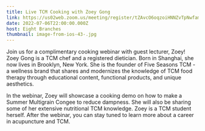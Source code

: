 ```yaml
---
title: Live TCM Cooking with Zoey Gong
link: https://us02web.zoom.us/meeting/register/tZAvcO6oqzoiHNNZvTpNwfam5l1EOAJvgUp0
date: 2022-07-06T22:00:00.000Z
host: Eight Branches
thumbnail: image-from-ios-43-.jpg
---
```

Join us for a complimentary cooking webinar with guest lecturer, Zoey! Zoey Gong is a TCM chef and a registered dietician. Born in Shanghai, she now lives in Brooklyn, New York. She is the founder of Five Seasons TCM - a wellness brand that shares and modernizes the knowledge of TCM food therapy through educational content, functional products, and unique aesthetics.

In the webinar, Zoey will showcase a cooking demo on how to make a Summer Multigrain Congee to reduce dampness. She will also be sharing some of her extensive nutritional TCM knowledge. Zoey is a TCM student herself. After the webinar, you can stay tuned to learn more about a career in acupuncture and TCM.